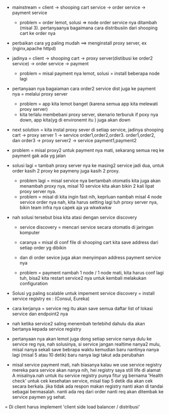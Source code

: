 - mainstream = client -> shooping cart service -> order service -> payment service
	- problem = order lemot, solusi => node order service nya ditambah (misal 3). pertanyaanya bagaimana cara distribusiin dari shooping cart ke order nya
- perbaikan cara yg paling mudah  ==> menginstall proxy server, ex (nginx,apache httpd)
- jadinya = client -> shooping cart -> proxy server(distibusi ke order2 service) -> order service -> payment
	- problem = misal payment nya lemot, solusi = install beberapa node lagi
- pertanyaan nya bagaiaman cara order2 service dist juga ke payment nya = melalui proxy server
	- problem = app kita lemot banget (karena semua app kita melewati proxy server)
	- kita terlalu membebani proxy server, skenario terburuk if poxy nya down, app kita(yg di environemt itu ) juga akan down
- next solution = kita instal proxy sever di setiap service, jadinya
	shooping cart -> proxy server 1 -> service order1,order2,order3.
	order1,order2, dan order3 -> proxy server2 -> service payment1,payment2
- problem = misal proxy2 untuk payment nya mati, sekarang semua req ke payment gak ada yg jalan
- solusi lagi = tambah proxy server nya ke  masing2 service jadi dua, untuk order kasih 2 proxy ke paymeny juga kasih 2 proxy.
	- problem lagi = misal service nya bertambah otomatis kita juga akan menambah proxy nya, misal 10 service kita akan bikin 2 kali lipat proxy server nya.
	- problem = misal di kita ingin fast nih, keprluan nambah misal 4 node service order nya nah, kita harus setting lagi tuh proxy server nya, bikin team infra nya capek aja ya wkwkwkw
- nah solusi tersebut bisa kita atasi dengan service discovery
	- service discovery = mencari service secara otomatis di jaringan komputer
	- caranya = misal di conf file di shooping cart kita save address dari setiap order yg dibikin
	- dan di order sevice juga akan menyimpan address payment service nya

	- problem = payment nambah 1 node / 1 node mati, kita harus conf lagi tuh, bisa2 kita restart service2 nya untuk kembali melakukan configuration

- Solusi yg paling scalable untuk impement service discovery = install service registry ex : (Consul, Eureka)
- cara kerjanya =  service reg itu akan save semua daftar list of lokasi service dan endpoint2 nya
- nah ketika service2 saling menembah terlebihd dahulu dia akan bertanya kepada service registry
- pertanyaan nya akan lemot juga dong setiap service nanya dulu ke service reg nya, nah solusinya, si service jangan realtime nanya2 mulu, misal nanya sekali save bebrapa waktu kemudian baru nantinya nanya lagi (misal 5 atau 10 detik) baru nanya lagi takut ada perubahan
- misal service payment mati, nah biasanya kalau we use service registry mereka para service akan nanya nih, hei registry saya still life di alamat A misalnya.nah untuk itu service registry punya fitur yg bernama 'Health check'  untuk cek kesehatan service, misal tiap 5 detik dia akan cek secara berkala. jika tidak ada respon makan registry nanti akan di tandai sebagai bermasalah. nanti ada req dari order nanti req akan ditembak ke service paymen yg sehat.

= Di client harus implement 'client side load balancer / distribusi'

